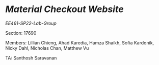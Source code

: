# *Material Checkout Website*

*EE461-SP22-Lab-Group*

Section: 17690

Members: Lillian Chieng, Ahad Karedia, Hamza Shaikh, Sofia Kardonik, Nicky Dahl, Nicholas Chan, Matthew Vu

TA: Santhosh Saravanan
